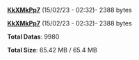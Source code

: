 [**KkXMkPp7**](/data/KkXMkPp7.txt) (15/02/23 - 02:32)- 2388 bytes

[**KkXMkPp7**](/data/KkXMkPp7.txt) (15/02/23 - 02:32)- 2388 bytes

**Total Datas**: 9980

**Total Size**: 65.42 MB / 65.4 MB